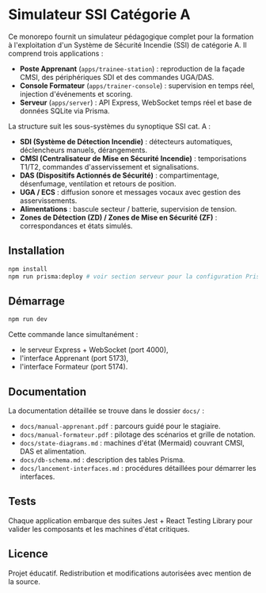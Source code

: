 # Simulateur SSI Catégorie A

Ce monorepo fournit un simulateur pédagogique complet pour la formation à l'exploitation d'un Système de Sécurité Incendie (SSI) de catégorie A. Il comprend trois applications :

- **Poste Apprenant** (`apps/trainee-station`) : reproduction de la façade CMSI, des périphériques SDI et des commandes UGA/DAS.
- **Console Formateur** (`apps/trainer-console`) : supervision en temps réel, injection d'événements et scoring.
- **Serveur** (`apps/server`) : API Express, WebSocket temps réel et base de données SQLite via Prisma.

La structure suit les sous-systèmes du synoptique SSI cat. A :

- **SDI (Système de Détection Incendie)** : détecteurs automatiques, déclencheurs manuels, dérangements.
- **CMSI (Centralisateur de Mise en Sécurité Incendie)** : temporisations T1/T2, commandes d'asservissement et signalisations.
- **DAS (Dispositifs Actionnés de Sécurité)** : compartimentage, désenfumage, ventilation et retours de position.
- **UGA / ECS** : diffusion sonore et messages vocaux avec gestion des asservissements.
- **Alimentations** : bascule secteur / batterie, supervision de tension.
- **Zones de Détection (ZD) / Zones de Mise en Sécurité (ZF)** : correspondances et états simulés.

## Installation

```bash
npm install
npm run prisma:deploy # voir section serveur pour la configuration Prisma
```

## Démarrage

```bash
npm run dev
```

Cette commande lance simultanément :

- le serveur Express + WebSocket (port 4000),
- l'interface Apprenant (port 5173),
- l'interface Formateur (port 5174).

## Documentation

La documentation détaillée se trouve dans le dossier `docs/` :

- `docs/manual-apprenant.pdf` : parcours guidé pour le stagiaire.
- `docs/manual-formateur.pdf` : pilotage des scénarios et grille de notation.
- `docs/state-diagrams.md` : machines d'état (Mermaid) couvrant CMSI, DAS et alimentation.
- `docs/db-schema.md` : description des tables Prisma.
- `docs/lancement-interfaces.md` : procédures détaillées pour démarrer les interfaces.

## Tests

Chaque application embarque des suites Jest + React Testing Library pour valider les composants et les machines d'état critiques.

## Licence

Projet éducatif. Redistribution et modifications autorisées avec mention de la source.
